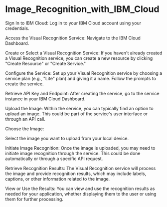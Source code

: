 # Image_Recognition_with_IBM_Cloud
Sign In to IBM Cloud:
Log in to your IBM Cloud account using your credentials.

Access the Visual Recognition Service:
Navigate to the IBM Cloud Dashboard.

Create or Select a Visual Recognition Service:
If you haven't already created a Visual Recognition service, you can create a new resource by clicking "Create Resource" or "Create Service."

Configure the Service:
Set up your Visual Recognition service by choosing a service plan (e.g., "Lite" plan) and giving it a name. Follow the prompts to create the service.

Retrieve API Key and Endpoint:
After creating the service, go to the service instance in your IBM Cloud Dashboard.

Upload the Image:
Within the service, you can typically find an option to upload an image. This could be part of the service's user interface or through an API call.

Choose the Image:

Select the image you want to upload from your local device.

Initiate Image Recognition:
Once the image is uploaded, you may need to initiate image recognition through the service. This could be done automatically or through a specific API request.

Retrieve Recognition Results:
The Visual Recognition service will process the image and provide recognition results, which may include labels, captions, or other information related to the image.

View or Use the Results:
You can view and use the recognition results as needed for your application, whether displaying them to the user or using them for further processing.
